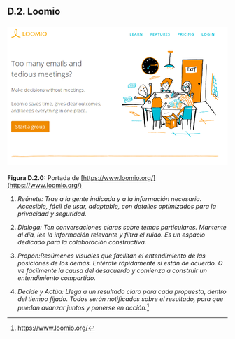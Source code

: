 ## D.2. Loomio 

### ![image alt text](image_0.png)

**Figura D.2.0:** Portada de [https://www.loomio.org/](https://www.loomio.org/) 

1. *Reúnete: Trae a la gente indicada y a la información necesaria. Accesible, fácil de usar, adaptable, con detalles optimizados para la privacidad y seguridad.*

2. *Dialoga: Ten conversaciones claras sobre temas particulares. Mantente al día, lee la información relevante y filtra el ruido. Es un espacio dedicado para la colaboración constructiva.*

3. *Propón:Resúmenes visuales que facilitan el entendimiento de las posiciones de los demás. Entérate rápidamente si están de acuerdo. O ve fácilmente la causa del desacuerdo y comienza a construir un entendimiento compartido.*

4. *Decide y Actúa: Llega a un resultado claro para cada propuesta, dentro del tiempo fijado. Todos serán notificados sobre el resultado, para que puedan avanzar juntos y ponerse en acción.*[^1]

[^1]: https://www.loomio.org/



